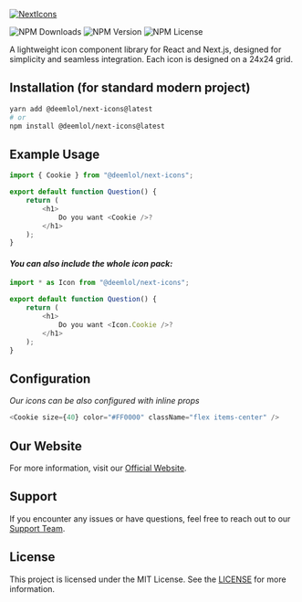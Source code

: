 [![NextIcons](https://www.nexticons.com/assets/Banner.png)](https://www.nexticons.com)

![NPM Downloads](https://img.shields.io/npm/d18m/@deemlol/next-icons)
![NPM Version](https://img.shields.io/npm/v/@deemlol/next-icons)
![NPM License](https://img.shields.io/npm/l/@deemlol/next-icons)

A lightweight icon component library for React and Next.js, designed for simplicity and seamless integration. Each icon is designed on a 24x24 grid.

## Installation (for standard modern project)

```bash
yarn add @deemlol/next-icons@latest
# or
npm install @deemlol/next-icons@latest
```

## Example Usage

```javascript
import { Cookie } from "@deemlol/next-icons";

export default function Question() {
	return (
		<h1>
			Do you want <Cookie />?
		</h1>
	);
}
```

#### _You can also include the whole icon pack:_

```javascript
import * as Icon from "@deemlol/next-icons";

export default function Question() {
	return (
		<h1>
			Do you want <Icon.Cookie />?
		</h1>
	);
}
```

## Configuration

_Our icons can be also configured with inline props_

```javascript
<Cookie size={40} color="#FF0000" className="flex items-center" />
```

## Our Website

For more information, visit our [Official Website](https://www.nexticons.com).

## Support

If you encounter any issues or have questions, feel free to reach out to our [Support Team](https://www.nexticons.com/contact).

## License

This project is licensed under the MIT License. See the [LICENSE](https://www.nexticons.com/license) for more information.
